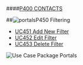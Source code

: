 ####[P400 CONTACTS](https://github.com/massiveart/sulu-docs/tree/master/use-cases "Index of Use Cases")

##![portals](https://raw.github.com/massiveart/sulu-docs/master/use-cases/images/package-contacts.png)P450 Filtering

* [UC451 Add New Filter](https://github.com/massiveart/sulu-docs/tree/master/use-cases/p400/p450/UC451.md "UC451 Add New Filter")
* [UC452 Edit Filter](https://github.com/massiveart/sulu-docs/tree/master/use-cases/p400/p450/UC452.md "UC452 Edit Filter")
* [UC453 Delete Filter](https://github.com/massiveart/sulu-docs/tree/master/use-cases/p400/p450/UC453.md "UC453 Delete Filter")

![Use Case Package Portals](https://raw.github.com/massiveart/sulu-docs/master/use-cases/images/package-contacts-detail.png)